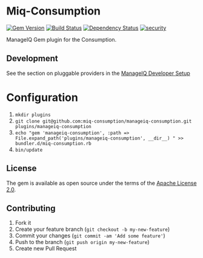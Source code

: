 # Miq-Consumption
[![Gem Version](https://badge.fury.io/rb/manageiq-consumption.svg)](https://badge.fury.io/rb/manageiq-consumption)
[![Build Status](https://travis-ci.org/miq-consumption/manageiq-consumption.svg)](https://travis-ci.org/miq-consumption/manageiq-consumption)
[![Dependency Status](https://gemnasium.com/badges/github.com/miq-consumption/manageiq-consumption.svg)](https://gemnasium.com/github.com/miq-consumption/manageiq-consumption)
[![security](https://hakiri.io/github/miq-consumption/manageiq-consumption/master.svg)](https://hakiri.io/github/miq-consumption/manageiq-consumption/master)


ManageIQ Gem plugin for the Consumption.

## Development

See the section on pluggable providers in the [ManageIQ Developer Setup](http://manageiq.org/docs/guides/developer_setup)

# Configuration

1. `mkdir plugins`
1. `git clone git@github.com:miq-consumption/manageiq-consumption.git plugins/manageiq-consumption`
1. `echo "gem 'manageiq-consumption', :path => File.expand_path('plugins/manageiq-consumption', __dir__)
" >> bundler.d/miq-consumption.rb`
1. `bin/update` 



## License

The gem is available as open source under the terms of the [Apache License 2.0](http://www.apache.org/licenses/LICENSE-2.0).

## Contributing

1. Fork it
2. Create your feature branch (`git checkout -b my-new-feature`)
3. Commit your changes (`git commit -am 'Add some feature'`)
4. Push to the branch (`git push origin my-new-feature`)
5. Create new Pull Request